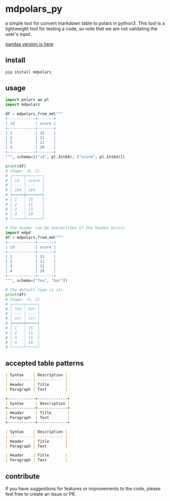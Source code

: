 # mdpolars_py
a simple tool for convert markdown table to polars in python3.
This tool is a lightweight tool for testing a code, so note that we are not validating the user's input.

[pandas version is here](https://github.com/kyoto7250/mdpd)

## install
```bash
pip install mdpolars
```

## usage

```python
import polars as pl
import mdpolars

df = mdpolars.from_md("""
+------------+-------+
| id         | score |
+------------+-------+
| 1          | 15    |
| 2          | 11    |
| 3          | 11    |
| 4          | 20    |
+------------+-------+
""", schema=[("id", pl.Int64), ("score", pl.Int64)])

print(df)
# shape: (4, 2)
# ┌─────┬───────┐
# │ id  ┆ score │
# │ --- ┆ ---   │
# │ i64 ┆ i64   │
# ╞═════╪═══════╡
# │ 1   ┆ 15    │
# │ 2   ┆ 11    │
# │ 3   ┆ 11    │
# │ 4   ┆ 20    │
# └─────┴───────┘
```

```python
# the header can be overwritten if the header exists
import mdpd
df = mdpolars.from_md("""
+------------+-------+
| id         | score |
+------------+-------+
| 1          | 15    |
| 2          | 11    |
| 3          | 11    |
| 4          | 20    |
+------------+-------+
""", schema=["foo", "bar"])

# the default type is str.
print(df)
# shape: (4, 2)
# ┌─────┬─────┐
# │ foo ┆ bar │
# │ --- ┆ --- │
# │ str ┆ str │
# ╞═════╪═════╡
# │ 1   ┆ 15  │
# │ 2   ┆ 11  │
# │ 3   ┆ 11  │
# │ 4   ┆ 20  │
# └─────┴─────┘
```


## accepted table patterns

```markdown
| Syntax    | Description |
| --------- | ----------- |
| Header    | Title       |
| Paragraph | Text        |
```

```markdown
+------------+-------------+
| Syntax     | Description |
+------------+-------------+
| Header     | Title       |
| Paragraph  | Text        |
+------------+-------------+
```

```markdown
| Syntax    | Description |
| :-------- | ----------: |
| Header    | Title       |
| Paragraph | Text        |
```

```markdown
| Header    | Title       |
| Paragraph | Text        |
```

## contribute
If you have suggestions for features or improvements to the code, please feel free to create an issue or PR.
